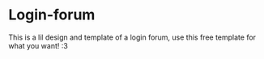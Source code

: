# Login-forum
This is a lil design and template of a login forum, use this free template for what you want! :3
